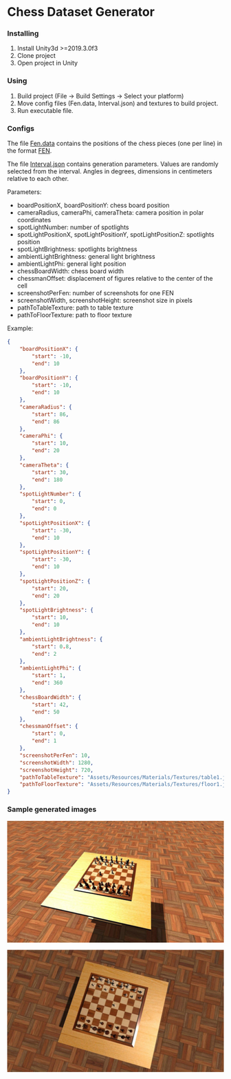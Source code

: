 # Chess Dataset Generator

### Installing

1. Install Unity3d >=2019.3.0f3
2. Clone project
3. Open project in Unity

### Using

1. Build project (File -> Build Settings -> Select your platform)
2. Move config files (Fen.data, Interval.json) and textures to build project.
3. Run executable file.

### Configs

The file [Fen.data](Fen.data) contains the positions of the chess pieces (one per line) in the format [FEN](https://en.wikipedia.org/wiki/Forsyth%E2%80%93Edwards_Notation).

The file [Interval.json](Interval.json) contains generation parameters. Values ​​are randomly selected from the interval. Angles in degrees, dimensions in centimeters relative to each other.

Parameters:

* boardPositionX, boardPositionY: chess board position
* cameraRadius, cameraPhi, cameraTheta: camera position in polar coordinates
* spotLightNumber: number of spotlights
* spotLightPositionX, spotLightPositionY, spotLightPositionZ: spotlights position
* spotLightBrightness: spotlights brightness
* ambientLightBrightness: general light brightness
* ambientLightPhi: general light position
* chessBoardWidth: chess board width
* chessmanOffset: displacement of figures relative to the center of the cell
* screenshotPerFen: number of screenshots for one FEN
* screenshotWidth, screenshotHeight: screenshot size in pixels
* pathToTableTexture: path to table texture
* pathToFloorTexture: path to floor texture

Example:
```json
{
    "boardPositionX": {
        "start": -10,
        "end": 10
    },
    "boardPositionY": {
        "start": -10,
        "end": 10
    },
    "cameraRadius": {
        "start": 86,
        "end": 86
    },
    "cameraPhi": {
        "start": 10,
        "end": 20
    },
    "cameraTheta": {
        "start": 30,
        "end": 180
    },
    "spotLightNumber": {
        "start": 0,
        "end": 0
    },
    "spotLightPositionX": {
        "start": -30,
        "end": 10
    },
    "spotLightPositionY": {
        "start": -30,
        "end": 10
    },
    "spotLightPositionZ": {
        "start": 20,
        "end": 20
    },
    "spotLightBrightness": {
        "start": 10,
        "end": 10
    },
    "ambientLightBrightness": {
        "start": 0.8,
        "end": 2
    },
    "ambientLightPhi": {
        "start": 1,
        "end": 360
    },
    "chessBoardWidth": {
        "start": 42,
        "end": 50
    },
    "chessmanOffset": {
        "start": 0,
        "end": 1
    },
    "screenshotPerFen": 10,
    "screenshotWidth": 1280,
    "screenshotHeight": 720,
    "pathToTableTexture": "Assets/Resources/Materials/Textures/table1.jpg",
    "pathToFloorTexture": "Assets/Resources/Materials/Textures/floor1.jpg"
}
```

### Sample generated images

![001.jpg](Examples/001.jpg)

![002.jpg](Examples/002.jpg)
